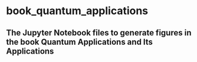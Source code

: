 # book_quantum_applications

## The Jupyter Notebook files to generate figures in the book Quantum Applications and Its Applications
